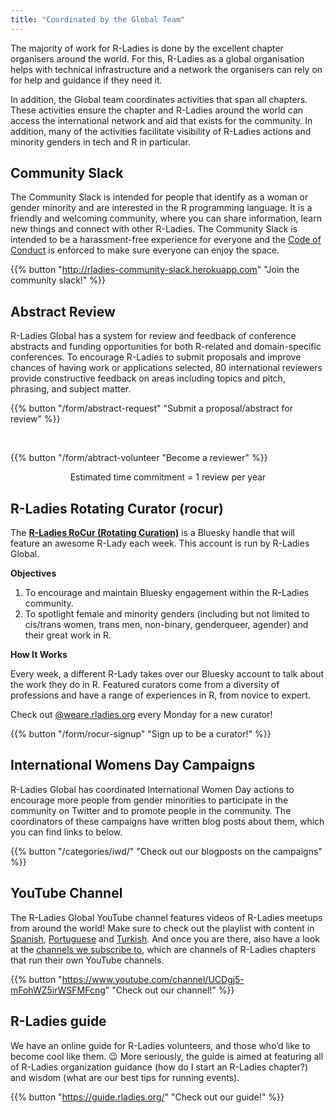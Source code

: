 ```yaml
---
title: "Coordinated by the Global Team"
---
```


The majority of work for R-Ladies is done by the excellent chapter organisers around the world. 
For this, R-Ladies as a global organisation helps with technical infrastructure and a network the organisers can rely on for help and guidance if they need it.

In addition, the Global team coordinates activities that span all chapters. 
These activities ensure the chapter and R-Ladies around the world can access the international network and aid that exists for the community.
In addition, many of the activities facilitate visibility of R-Ladies actions and minority genders in tech and R in particular.


## Community Slack
The Community Slack is intended for people that identify as a woman or gender minority and are interested in the R programming language.
It is a friendly and welcoming community, where you can share information, learn new things and connect with other R-Ladies.
The Community Slack is intended to be a harassment-free experience for everyone and the [Code of Conduct](coc/) is enforced to make sure everyone can enjoy the space.

{{% button "http://rladies-community-slack.herokuapp.com" "Join the community slack!" %}}

## Abstract Review
R-Ladies Global has a system for review and feedback of conference abstracts and funding opportunities for both R-related and domain-specific conferences. 
To encourage R-Ladies to submit proposals and improve chances of having work or applications selected, 80 international reviewers provide constructive feedback on areas including topics and pitch, phrasing, and subject matter. 

{{% button "/form/abstract-request" "Submit a proposal/abstract for review" %}}

<br>

{{% button "/form/abtract-volunteer "Become a reviewer" %}}

<center>
Estimated time commitment = 1 review per year
</center>

## R-Ladies Rotating Curator (rocur)
The **[R-Ladies RoCur (Rotating Curation)](https://bsky.app/profile/weare.rladies.org)** is a Bluesky handle that will feature an awesome R-Lady each week. This account is run by R-Ladies Global.      
  
**Objectives**  
  
1. To encourage and maintain Bluesky engagement within the R-Ladies community.    
2. To spotlight female and minority genders (including but not limited to cis/trans women, trans men, non-binary, genderqueer, agender) and their great work in R.   
  
**How It Works**  
  
Every week, a different R-Lady takes over our Bluesky account to talk about the work they do in R. Featured curators come from a diversity of professions and have a range of experiences in R, from novice to expert.  

Check out [@weare.rladies.org](https://bsky.app/profile/weare.rladies.org) every Monday for a new curator!    

{{% button "/form/rocur-signup" "Sign up to be a curator!" %}}


## International Womens Day Campaigns
R-Ladies Global has coordinated International Women Day actions to encourage more people from gender minorities to participate in the community on Twitter and to promote people in the community. 
The coordinators of these campaigns have written blog posts about them, which you can find links to below.


{{% button "/categories/iwd/" "Check out our blogposts on the campaigns" %}}

## YouTube Channel
The R-Ladies Global YouTube channel features videos of R-Ladies meetups from around the world!
Make sure to check out the playlist with content in [Spanish](https://www.youtube.com/watch?v=lZICjcX7O0U&list=PLPwprT5wdzX54jSqytthvi3NKZHk1Aiuq), [Portuguese](https://www.youtube.com/watch?v=NkahvnQizp0&list=PLPwprT5wdzX75DU9MwCc_rkOO4K2rVR73) and [Turkish](https://www.youtube.com/watch?v=ykmoy3AO_qI&list=PLPwprT5wdzX7_OcP-QjajzQtIZCZ-0TVN).
And once you are there, also have a look at the [channels we subscribe to](https://www.youtube.com/c/RLadiesGlobal/channels), which are channels of R-Ladies chapters that run their own YouTube channels.

{{% button "https://www.youtube.com/channel/UCDgj5-mFohWZ5irWSFMFcng" "Check out our channel!" %}}

## R-Ladies guide

We have an online guide for R-Ladies volunteers, and those who’d like to become cool like them. 😉 More seriously, the guide is aimed at featuring all of R-Ladies organization guidance (how do I start an R-Ladies chapter?) and wisdom (what are our best tips for running events).

{{% button "https://guide.rladies.org/" "Check out our guide!" %}}